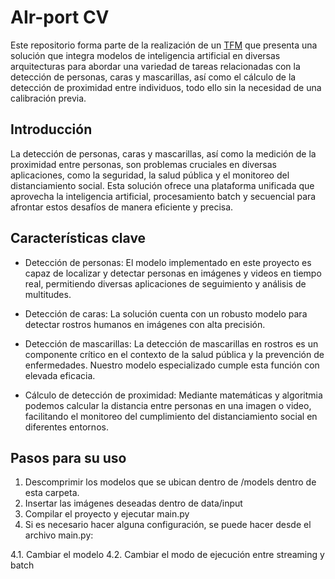 # AIr-port CV

Este repositorio forma parte de la realización de un [TFM](https://oa.upm.es/75308/) que presenta una solución que integra modelos de inteligencia artificial en diversas arquitecturas para abordar una variedad de tareas relacionadas con la detección de personas, caras y mascarillas, así como el cálculo de la detección de proximidad entre individuos, todo ello sin la necesidad de una calibración previa.

## Introducción

La detección de personas, caras y mascarillas, así como la medición de la proximidad entre personas, son problemas cruciales en diversas aplicaciones, como la seguridad, la salud pública y el monitoreo del distanciamiento social. Esta solución ofrece una plataforma unificada que aprovecha la inteligencia artificial, procesamiento batch y secuencial para afrontar estos desafíos de manera eficiente y precisa.

## Características clave

- Detección de personas: El modelo implementado en este proyecto es capaz de localizar y detectar personas en imágenes y videos en tiempo real, permitiendo diversas aplicaciones de seguimiento y análisis de multitudes.

- Detección de caras: La solución cuenta con un robusto modelo para detectar rostros humanos en imágenes con alta precisión.

- Detección de mascarillas: La detección de mascarillas en rostros es un componente crítico en el contexto de la salud pública y la prevención de enfermedades. Nuestro modelo especializado cumple esta función con elevada eficacia.

- Cálculo de detección de proximidad: Mediante matemáticas y algoritmia podemos calcular la distancia entre personas en una imagen o video, facilitando el monitoreo del cumplimiento del distanciamiento social en diferentes entornos.

## Pasos para su uso
1. Descomprimir los modelos que se ubican dentro de /models dentro de esta carpeta.
2. Insertar las imágenes deseadas dentro de data/input
3. Compilar el proyecto y ejecutar main.py
4. Si es necesario hacer alguna configuración, se puede hacer desde el archivo main.py:

4.1. Cambiar el modelo
4.2. Cambiar el modo de ejecución entre streaming y batch

